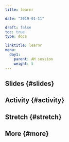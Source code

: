 ```yaml
---
title: learnr

date: "2019-01-11"

draft: false
toc: true
type: docs

linktitle: learnr
menu:
  day1:
    parent: AM session
    weight: 5
---
```


## Slides {#slides}

<!--[Link](../../../slides/flexdashboard.html)-->



## Activity {#activity}

## Stretch {#stretch}

## More {#more}
